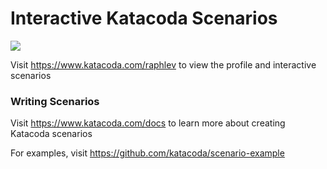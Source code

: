 # Interactive Katacoda Scenarios

[![](http://shields.katacoda.com/katacoda/raphlev/count.svg)](https://www.katacoda.com/raphlev "Get your profile on Katacoda.com")

Visit https://www.katacoda.com/raphlev to view the profile and interactive scenarios

### Writing Scenarios
Visit https://www.katacoda.com/docs to learn more about creating Katacoda scenarios

For examples, visit https://github.com/katacoda/scenario-example
